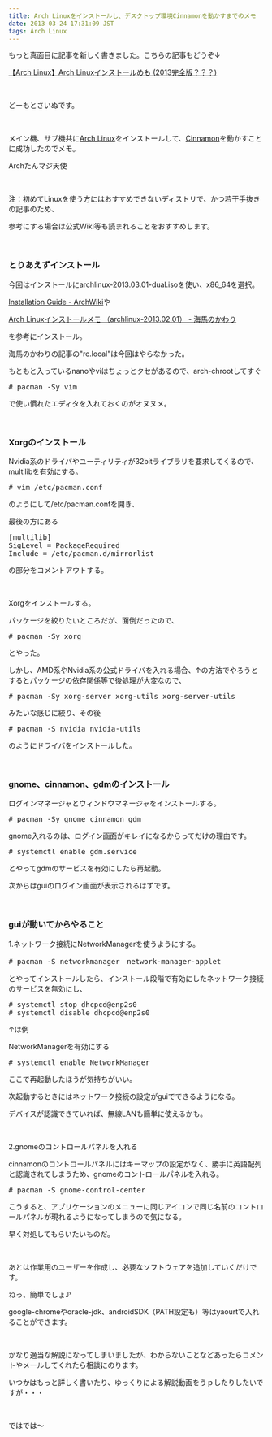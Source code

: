 ```yaml
---
title: Arch Linuxをインストールし、デスクトップ環境Cinnamonを動かすまでのメモ
date: 2013-03-24 17:31:09 JST
tags: Arch Linux
---
```

<p><span class="fontsize6">もっと真面目に記事を新しく書きました。こちらの記事もどうぞ↓</span></p>
<p><span class="fontsize6"><a href="http://tosainu.wktk.so/view/325">【Arch Linux】Arch Linuxインストールめも (2013完全版？？？)</a></span></p>
<p>&nbsp;</p>
<p>どーもとさいぬです。</p>
<p>&nbsp;</p>
<p>メイン機、サブ機共に<a href="https://www.archlinux.org/">Arch Linux</a>をインストールして、<a href="http://cinnamon.linuxmint.com/">Cinnamon</a>を動かすことに成功したのでメモ。</p>
<p>Archたんマジ天使</p>
<p>&nbsp;</p>
<p>注：初めてLinuxを使う方にはおすすめできないディストリで、かつ若干手抜きの記事のため、</p>
<p>参考にする場合は公式Wiki等も読まれることをおすすめします。</p>
<p>&nbsp;</p>
<h3>とりあえずインストール</h3>
<p>今回はインストールにarchlinux-2013.03.01-dual.isoを使い、x86_64を選択。</p>
<p><a href="https://wiki.archlinux.org/index.php/Installation_Guide">Installation Guide - ArchWiki</a>や</p>
<p><a href="http://extrea.hatenablog.com/entry/2013/02/15/123721">Arch Linuxインストールメモ （archlinux-2013.02.01） - 海馬のかわり</a></p>
<p>を参考にインストール。</p>
<p>海馬のかわりの記事の"rc.local"は今回はやらなかった。</p>
<p>もともと入っているnanoやviはちょっとクセがあるので、arch-chrootしてすぐ</p>
<pre class="prettyprint linenums">
# pacman -Sy vim
</pre>
<p>で使い慣れたエディタを入れておくのがオヌヌメ。</p>
<p>&nbsp;</p>
<h3>Xorgのインストール</h3>
<p>Nvidia系のドライバやユーティリティが32bitライブラリを要求してくるので、multilibを有効にする。</p>
<pre class="prettyprint linenums">
# vim /etc/pacman.conf
</pre>
<p>のようにして/etc/pacman.confを開き、</p>
<p>最後の方にある</p>
<pre class="prettyprint linenums">
[multilib]
SigLevel = PackageRequired
Include = /etc/pacman.d/mirrorlist
</pre>
<p>の部分をコメントアウトする。</p>
<p>&nbsp;</p>
<p>Xorgをインストールする。</p>
<p>パッケージを絞りたいところだが、面倒だったので、</p>
<pre class="prettyprint linenums">
# pacman -Sy xorg
</pre>
<p>とやった。</p>
<p>しかし、AMD系やNvidia系の公式ドライバを入れる場合、↑の方法でやろうとするとパッケージの依存関係等で後処理が大変なので、</p>
<pre class="prettyprint linenums">
# pacman -Sy xorg-server xorg-utils xorg-server-utils
</pre>
<p>みたいな感じに絞り、その後</p>
<pre class="prettyprint linenums">
# pacman -S nvidia nvidia-utils
</pre>
<p>のようにドライバをインストールした。</p>
<p>&nbsp;</p>
<h3>gnome、cinnamon、gdmのインストール</h3>
<p>ログインマネージャとウィンドウマネージャをインストールする。</p>
<pre class="prettyprint linenums">
# pacman -Sy gnome cinnamon gdm
</pre>
<p>gnome入れるのは、ログイン画面がキレイになるからってだけの理由です。</p>
<pre class="prettyprint linenums">
# systemctl enable gdm.service
</pre>
<p>とやってgdmのサービスを有効にしたら再起動。</p>
<p>次からはguiのログイン画面が表示されるはずです。</p>
<p>&nbsp;</p>
<h3>guiが動いてからやること</h3>
<p>1.ネットワーク接続にNetworkManagerを使うようにする。</p>
<pre class="prettyprint linenums">
# pacman -S networkmanager　network-manager-applet
</pre>
<p>とやってインストールしたら、インストール段階で有効にしたネットワーク接続のサービスを無効にし、</p>
<pre class="prettyprint linenums">
# systemctl stop dhcpcd@enp2s0
# systemctl disable dhcpcd@enp2s0
</pre>
<p>↑は例</p>
<p>NetworkManagerを有効にする</p>
<pre class="prettyprint linenums">
# systemctl enable NetworkManager
</pre>
<p>ここで再起動したほうが気持ちがいい。</p>
<p>次起動するときにはネットワーク接続の設定がguiでできるようになる。</p>
<p>デバイスが認識できていれば、無線LANも簡単に使えるかも。</p>
<p>&nbsp;</p>
<p>2.gnomeのコントロールパネルを入れる</p>
<p>cinnamonのコントロールパネルにはキーマップの設定がなく、勝手に英語配列と認識されてしまうため、gnomeのコントロールパネルを入れる。</p>
<pre class="prettyprint linenums">
# pacman -S gnome-control-center
</pre>
<p>こうすると、アプリケーションのメニューに同じアイコンで同じ名前のコントロールパネルが現れるようになってしまうので気になる。</p>
<p>早く対処してもらいたいものだ。</p>
<p>&nbsp;</p>
<p>あとは作業用のユーザーを作成し、必要なソフトウェアを追加していくだけです。</p>
<p>ねっ、簡単でしょ♪</p>
<p>google-chromeやoracle-jdk、androidSDK（PATH設定も）等はyaourtで入れることができます。</p>
<p>&nbsp;</p>
<p>かなり適当な解説になってしまいましたが、わからないことなどあったらコメントやメールしてくれたら相談にのります。</p>
<p>いつかはもっと詳しく書いたり、ゆっくりによる解説動画をうｐしたりしたいですが・・・</p>
<p>&nbsp;</p>
<p>ではでは〜</p>
